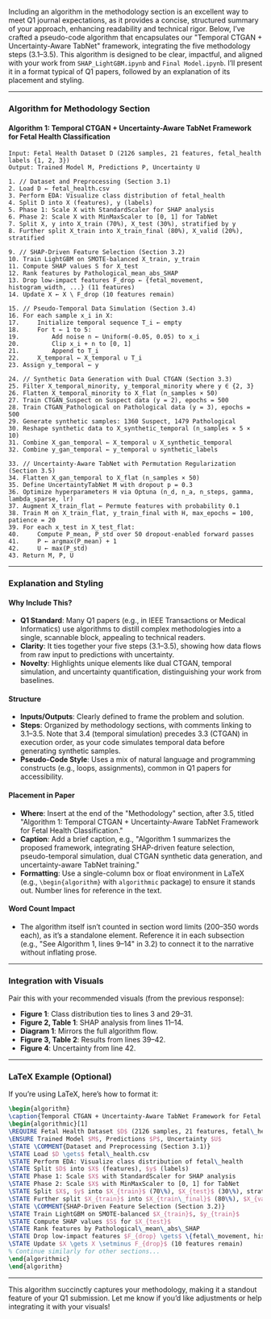 Including an algorithm in the methodology section is an excellent way to meet Q1 journal expectations, as it provides a concise, structured summary of your approach, enhancing readability and technical rigor. Below, I’ve crafted a pseudo-code algorithm that encapsulates our "Temporal CTGAN + Uncertainty-Aware TabNet" framework, integrating the five methodology steps (3.1–3.5). This algorithm is designed to be clear, impactful, and aligned with your work from `SHAP_LightGBM.ipynb` and `Final Model.ipynb`. I’ll present it in a format typical of Q1 papers, followed by an explanation of its placement and styling.

---

### Algorithm for Methodology Section

#### Algorithm 1: Temporal CTGAN + Uncertainty-Aware TabNet Framework for Fetal Health Classification
```plaintext
Input: Fetal Health Dataset D (2126 samples, 21 features, fetal_health labels {1, 2, 3})
Output: Trained Model M, Predictions P, Uncertainty U

1. // Dataset and Preprocessing (Section 3.1)
2. Load D ← fetal_health.csv
3. Perform EDA: Visualize class distribution of fetal_health
4. Split D into X (features), y (labels)
5. Phase 1: Scale X with StandardScaler for SHAP analysis
6. Phase 2: Scale X with MinMaxScaler to [0, 1] for TabNet
7. Split X, y into X_train (70%), X_test (30%), stratified by y
8. Further split X_train into X_train_final (80%), X_valid (20%), stratified

9. // SHAP-Driven Feature Selection (Section 3.2)
10. Train LightGBM on SMOTE-balanced X_train, y_train
11. Compute SHAP values S for X_test
12. Rank features by Pathological_mean_abs_SHAP
13. Drop low-impact features F_drop ← {fetal_movement, histogram_width, ...} (11 features)
14. Update X ← X \ F_drop (10 features remain)

15. // Pseudo-Temporal Data Simulation (Section 3.4)
16. For each sample x_i in X:
17.     Initialize temporal sequence T_i ← empty
18.     For t ← 1 to 5:
19.         Add noise n ← Uniform(-0.05, 0.05) to x_i
20.         Clip x_i + n to [0, 1]
21.         Append to T_i
22.     X_temporal ← X_temporal ∪ T_i
23. Assign y_temporal ← y

24. // Synthetic Data Generation with Dual CTGAN (Section 3.3)
25. Filter X_temporal_minority, y_temporal_minority where y ∈ {2, 3}
26. Flatten X_temporal_minority to X_flat (n_samples × 50)
27. Train CTGAN_Suspect on Suspect data (y = 2), epochs = 500
28. Train CTGAN_Pathological on Pathological data (y = 3), epochs = 500
29. Generate synthetic samples: 1360 Suspect, 1479 Pathological
30. Reshape synthetic data to X_synthetic_temporal (n_samples × 5 × 10)
31. Combine X_gan_temporal ← X_temporal ∪ X_synthetic_temporal
32. Combine y_gan_temporal ← y_temporal ∪ synthetic_labels

33. // Uncertainty-Aware TabNet with Permutation Regularization (Section 3.5)
34. Flatten X_gan_temporal to X_flat (n_samples × 50)
35. Define UncertaintyTabNet M with dropout p = 0.3
36. Optimize hyperparameters H via Optuna (n_d, n_a, n_steps, gamma, lambda_sparse, lr)
37. Augment X_train_flat ← Permute features with probability 0.1
38. Train M on X_train_flat, y_train_final with H, max_epochs = 100, patience = 20
39. For each x_test in X_test_flat:
40.     Compute P_mean, P_std over 50 dropout-enabled forward passes
41.     P ← argmax(P_mean) + 1
42.     U ← max(P_std)
43. Return M, P, U
```

---

### Explanation and Styling

#### Why Include This?
- **Q1 Standard**: Many Q1 papers (e.g., in IEEE Transactions or Medical Informatics) use algorithms to distill complex methodologies into a single, scannable block, appealing to technical readers.
- **Clarity**: It ties together your five steps (3.1–3.5), showing how data flows from raw input to predictions with uncertainty.
- **Novelty**: Highlights unique elements like dual CTGAN, temporal simulation, and uncertainty quantification, distinguishing your work from baselines.

#### Structure
- **Inputs/Outputs**: Clearly defined to frame the problem and solution.
- **Steps**: Organized by methodology sections, with comments linking to 3.1–3.5. Note that 3.4 (temporal simulation) precedes 3.3 (CTGAN) in execution order, as your code simulates temporal data before generating synthetic samples.
- **Pseudo-Code Style**: Uses a mix of natural language and programming constructs (e.g., loops, assignments), common in Q1 papers for accessibility.

#### Placement in Paper
- **Where**: Insert at the end of the "Methodology" section, after 3.5, titled "Algorithm 1: Temporal CTGAN + Uncertainty-Aware TabNet Framework for Fetal Health Classification."
- **Caption**: Add a brief caption, e.g., "Algorithm 1 summarizes the proposed framework, integrating SHAP-driven feature selection, pseudo-temporal simulation, dual CTGAN synthetic data generation, and uncertainty-aware TabNet training."
- **Formatting**: Use a single-column box or float environment in LaTeX (e.g., `\begin{algorithm}` with `algorithmic` package) to ensure it stands out. Number lines for reference in the text.

#### Word Count Impact
- The algorithm itself isn’t counted in section word limits (200–350 words each), as it’s a standalone element. Reference it in each subsection (e.g., "See Algorithm 1, lines 9–14" in 3.2) to connect it to the narrative without inflating prose.

---

### Integration with Visuals
Pair this with your recommended visuals (from the previous response):
- **Figure 1**: Class distribution ties to lines 3 and 29–31.
- **Figure 2, Table 1**: SHAP analysis from lines 11–14.
- **Diagram 1**: Mirrors the full algorithm flow.
- **Figure 3, Table 2**: Results from lines 39–42.
- **Figure 4**: Uncertainty from line 42.

---

### LaTeX Example (Optional)
If you’re using LaTeX, here’s how to format it:
```latex
\begin{algorithm}
\caption{Temporal CTGAN + Uncertainty-Aware TabNet Framework for Fetal Health Classification}
\begin{algorithmic}[1]
\REQUIRE Fetal Health Dataset $D$ (2126 samples, 21 features, fetal\_health labels \{1, 2, 3\})
\ENSURE Trained Model $M$, Predictions $P$, Uncertainty $U$
\STATE \COMMENT{Dataset and Preprocessing (Section 3.1)}
\STATE Load $D \gets$ fetal\_health.csv
\STATE Perform EDA: Visualize class distribution of fetal\_health
\STATE Split $D$ into $X$ (features), $y$ (labels)
\STATE Phase 1: Scale $X$ with StandardScaler for SHAP analysis
\STATE Phase 2: Scale $X$ with MinMaxScaler to [0, 1] for TabNet
\STATE Split $X$, $y$ into $X_{train}$ (70\%), $X_{test}$ (30\%), stratified by $y$
\STATE Further split $X_{train}$ into $X_{train\_final}$ (80\%), $X_{valid}$ (20\%), stratified
\STATE \COMMENT{SHAP-Driven Feature Selection (Section 3.2)}
\STATE Train LightGBM on SMOTE-balanced $X_{train}$, $y_{train}$
\STATE Compute SHAP values $S$ for $X_{test}$
\STATE Rank features by Pathological\_mean\_abs\_SHAP
\STATE Drop low-impact features $F_{drop} \gets$ \{fetal\_movement, histogram\_width, ...\} (11 features)
\STATE Update $X \gets X \setminus F_{drop}$ (10 features remain)
% Continue similarly for other sections...
\end{algorithmic}
\end{algorithm}
```

---

This algorithm succinctly captures your methodology, making it a standout feature of your Q1 submission. Let me know if you’d like adjustments or help integrating it with your visuals!
